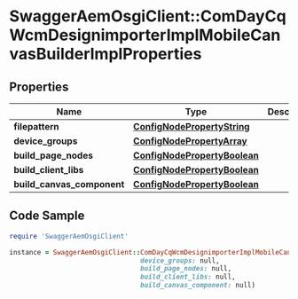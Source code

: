 # SwaggerAemOsgiClient::ComDayCqWcmDesignimporterImplMobileCanvasBuilderImplProperties

## Properties

Name | Type | Description | Notes
------------ | ------------- | ------------- | -------------
**filepattern** | [**ConfigNodePropertyString**](ConfigNodePropertyString.md) |  | [optional] 
**device_groups** | [**ConfigNodePropertyArray**](ConfigNodePropertyArray.md) |  | [optional] 
**build_page_nodes** | [**ConfigNodePropertyBoolean**](ConfigNodePropertyBoolean.md) |  | [optional] 
**build_client_libs** | [**ConfigNodePropertyBoolean**](ConfigNodePropertyBoolean.md) |  | [optional] 
**build_canvas_component** | [**ConfigNodePropertyBoolean**](ConfigNodePropertyBoolean.md) |  | [optional] 

## Code Sample

```ruby
require 'SwaggerAemOsgiClient'

instance = SwaggerAemOsgiClient::ComDayCqWcmDesignimporterImplMobileCanvasBuilderImplProperties.new(filepattern: null,
                                 device_groups: null,
                                 build_page_nodes: null,
                                 build_client_libs: null,
                                 build_canvas_component: null)
```


